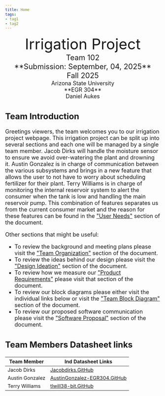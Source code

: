 ```yaml
---
title: Home
tags:
- tag1
- tag2
---
```

<center>
<font size="8">Irrigation Project<br>
<font size="5">Team 102<br>
**Submission: September, 04, 2025**<br>
Fall 2025<br>
<font size="4">Arizona State University<br>
**EGR 304**<br>
Daniel Aukes <br>
  
</center>

## **Team Introduction**

Greetings viewers, the team welcomes you to our irrigation project webpage. This irrigation project can be split up into several sections and each one will be managed by a single team member. Jacob Dirks will handle the moisture sensor to ensure we avoid over-watering the plant and drowning it. Austin Gonzalez is in charge of communication between the various subsystems and brings in a new feature that allows the user to not have to worry about scheduling fertilizer for their plant. Terry Williams is in charge of monitoring the internal reservoir system to alert the consumer when the tank is low and handling the main reservoir pump. This combination of features separates us from the current consumer market and the reason for these features can be found in the ["User Needs"](https://egr304-2025-f-102.github.io/03-User-Needs-and%20Benchmarking/) section of the document.

Other sections that might be useful:

* To review the background and meeting plans please visit the ["Team Organization"](https://egr304-2025-f-102.github.io/02-Team-Organization/) section of the document.
* To review the ideas behind our design please visit the ["Design Ideation"](https://egr304-2025-f-102.github.io/05-design-ideation/) section of the document.
* To review how we measure our ["Product Requirements"](https://egr304-2025-f-102.github.io/04-Product-Requirements/) please visit that section of the document.
* To review our block diagrams please either visit the individual links below or visit the ["Team Block Diagram"](https://egr304-2025-f-102.github.io/06-team-block-diagram/) section of the document.
* To review our proposed software communication please visit the ["Software Proposal"](https://egr304-2025-f-102.github.io/07-Software%20Proposal/) section of the document.

<!-- so we can remove the added pieces of this introduction  - Edits here include linking to individual data sheets and team introduction (help figuring out what that means)
Edits for the team are based in App-team-org.md under docs - Appendix. and there will be other comments there -->

<!--                                                                            Goodness We need to update team Introduction SPECIFICALLY Here!!!

> This will be updated as part of the preparation for the External Review.<br>
>    ***We need to update this section to include our team introduction** <br>
>    - Good news is that as I, Jacob Dirks, am editing these points that they
>           simple pattern is easy to match.<br>
>    - Secondarily, it seems that Appendix - App-Team-org.md is in need of updates.<br>
>  <t>   - Team organization, (what is our project?),
>    - This needs to be updated to reflect a team introduction.<br>
>    - Content should also help an unfamiliar reader navigate to areas of interest. -->

## **Team Members Datasheet links**

| **Team Member**        |**Ind Datasheet Links** |
| ---------------------- | -----------------------|
| Jacob Dirks            | [Jacobdirks.GitHub](https://jacobdirks.github.io/) |
| Austin Gonzalez        | [AustinGonzalez-EGR304.GitHub](https://austingonzalez-egr304.github.io/) |
| Terry Williams         |[tlwill38-bit.GitHub](https://tlwill38-bit.github.io/) |

